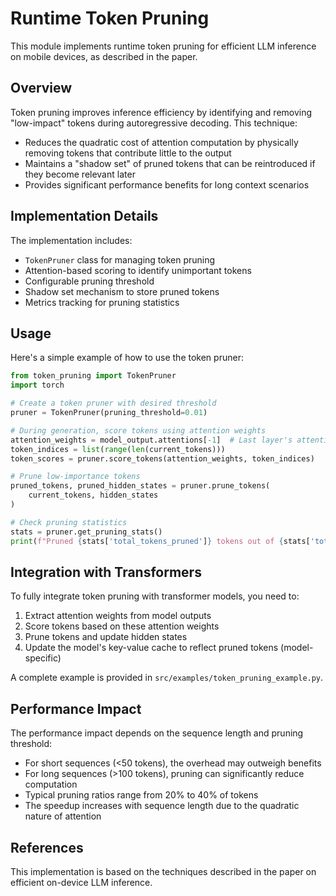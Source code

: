 # Runtime Token Pruning

This module implements runtime token pruning for efficient LLM inference on mobile devices, as described in the paper.

## Overview

Token pruning improves inference efficiency by identifying and removing "low-impact" tokens during autoregressive decoding. This technique:

- Reduces the quadratic cost of attention computation by physically removing tokens that contribute little to the output
- Maintains a "shadow set" of pruned tokens that can be reintroduced if they become relevant later
- Provides significant performance benefits for long context scenarios

## Implementation Details

The implementation includes:

- `TokenPruner` class for managing token pruning
- Attention-based scoring to identify unimportant tokens
- Configurable pruning threshold
- Shadow set mechanism to store pruned tokens
- Metrics tracking for pruning statistics

## Usage

Here's a simple example of how to use the token pruner:

```python
from token_pruning import TokenPruner
import torch

# Create a token pruner with desired threshold
pruner = TokenPruner(pruning_threshold=0.01)

# During generation, score tokens using attention weights
attention_weights = model_output.attentions[-1]  # Last layer's attention
token_indices = list(range(len(current_tokens)))
token_scores = pruner.score_tokens(attention_weights, token_indices)

# Prune low-importance tokens
pruned_tokens, pruned_hidden_states = pruner.prune_tokens(
    current_tokens, hidden_states
)

# Check pruning statistics
stats = pruner.get_pruning_stats()
print(f"Pruned {stats['total_tokens_pruned']} tokens out of {stats['total_tokens_seen']}")
```

## Integration with Transformers

To fully integrate token pruning with transformer models, you need to:

1. Extract attention weights from model outputs
2. Score tokens based on these attention weights
3. Prune tokens and update hidden states
4. Update the model's key-value cache to reflect pruned tokens (model-specific)

A complete example is provided in `src/examples/token_pruning_example.py`.

## Performance Impact

The performance impact depends on the sequence length and pruning threshold:

- For short sequences (<50 tokens), the overhead may outweigh benefits
- For long sequences (>100 tokens), pruning can significantly reduce computation
- Typical pruning ratios range from 20% to 40% of tokens
- The speedup increases with sequence length due to the quadratic nature of attention

## References

This implementation is based on the techniques described in the paper on efficient on-device LLM inference. 